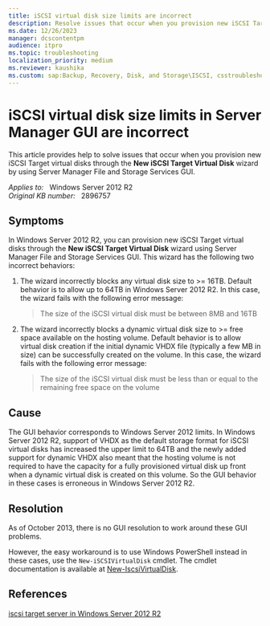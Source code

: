 ```yaml
---
title: iSCSI virtual disk size limits are incorrect
description: Resolve issues that occur when you provision new iSCSI Target virtual disks through the New iSCSI Target Virtual Disk wizard by using Server Manager File and Storage Services GUI.
ms.date: 12/26/2023
manager: dcscontentpm
audience: itpro
ms.topic: troubleshooting
localization_priority: medium
ms.reviewer: kaushika
ms.custom: sap:Backup, Recovery, Disk, and Storage\ISCSI, csstroubleshoot
---
```

# iSCSI virtual disk size limits in Server Manager GUI are incorrect

This article provides help to solve issues that occur when you provision new iSCSI Target virtual disks through the **New iSCSI Target Virtual Disk** wizard by using Server Manager File and Storage Services GUI.

_Applies to:_ &nbsp; Windows Server 2012 R2  
_Original KB number:_ &nbsp; 2896757

## Symptoms

In Windows Server 2012 R2, you can provision new iSCSI Target virtual disks through the **New iSCSI Target Virtual Disk** wizard using Server Manager File and Storage Services GUI. This wizard has the following two incorrect behaviors:

1. The wizard incorrectly blocks any virtual disk size to >= 16TB. Default behavior is to allow up to 64TB in Windows Server 2012 R2. In this case, the wizard fails with the following error message:

    > The size of the iSCSI virtual disk must be between 8MB and 16TB

2. The wizard incorrectly blocks a dynamic virtual disk size to >= free space available on the hosting volume. Default behavior is to allow virtual disk creation if the initial dynamic VHDX file (typically a few MB in size) can be successfully created on the volume. In this case, the wizard fails with the following error message:

    > The size of the iSCSI virtual disk must be less than or equal to the remaining free space on the volume

## Cause

The GUI behavior corresponds to Windows Server 2012 limits. In Windows Server 2012 R2, support of VHDX as the default storage format for iSCSI virtual disks has increased the upper limit to 64TB and the newly added support for dynamic VHDX also meant that the hosting volume is not required to have the capacity for a fully provisioned virtual disk up front when a dynamic virtual disk is created on this volume. So the GUI behavior in these cases is erroneous in Windows Server 2012 R2.

## Resolution

As of October 2013, there is no GUI resolution to work around these GUI problems.

However, the easy workaround is to use Windows PowerShell instead in these cases, use the `New-iSCSIVirtualDisk` cmdlet. The cmdlet documentation is available at [New-IscsiVirtualDisk](/powershell/module/iscsitarget/new-iscsivirtualdisk).

## References

[iscsi target server in Windows Server 2012 R2](https://blogs.technet.com/b/filecab/archive/2013/07/31/iscsi-target-server-in-windows-server-2012-r2.aspx)
